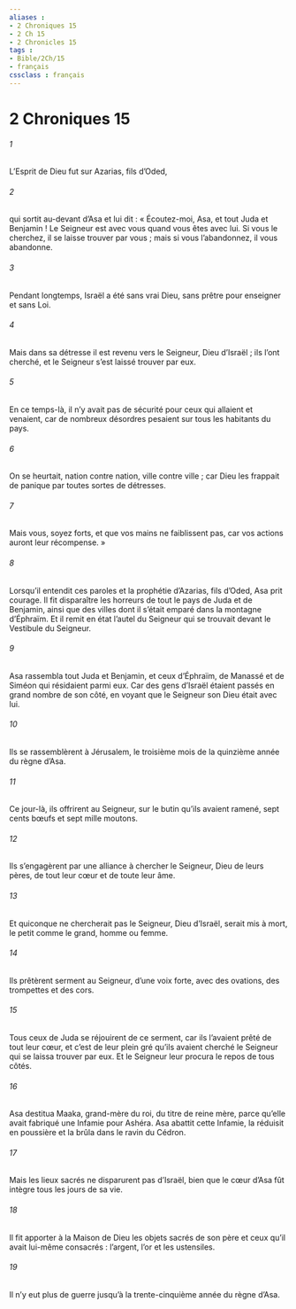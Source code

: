 ```yaml
---
aliases : 
- 2 Chroniques 15
- 2 Ch 15
- 2 Chronicles 15
tags : 
- Bible/2Ch/15
- français
cssclass : français
---
```


# 2 Chroniques 15

###### 1
L’Esprit de Dieu fut sur Azarias, fils d’Oded,
###### 2
qui sortit au-devant d’Asa et lui dit : « Écoutez-moi, Asa, et tout Juda et Benjamin ! Le Seigneur est avec vous quand vous êtes avec lui. Si vous le cherchez, il se laisse trouver par vous ; mais si vous l’abandonnez, il vous abandonne.
###### 3
Pendant longtemps, Israël a été sans vrai Dieu, sans prêtre pour enseigner et sans Loi.
###### 4
Mais dans sa détresse il est revenu vers le Seigneur, Dieu d’Israël ; ils l’ont cherché, et le Seigneur s’est laissé trouver par eux.
###### 5
En ce temps-là, il n’y avait pas de sécurité pour ceux qui allaient et venaient, car de nombreux désordres pesaient sur tous les habitants du pays.
###### 6
On se heurtait, nation contre nation, ville contre ville ; car Dieu les frappait de panique par toutes sortes de détresses.
###### 7
Mais vous, soyez forts, et que vos mains ne faiblissent pas, car vos actions auront leur récompense. »
###### 8
Lorsqu’il entendit ces paroles et la prophétie d’Azarias, fils d’Oded, Asa prit courage. Il fit disparaître les horreurs de tout le pays de Juda et de Benjamin, ainsi que des villes dont il s’était emparé dans la montagne d’Éphraïm. Et il remit en état l’autel du Seigneur qui se trouvait devant le Vestibule du Seigneur.
###### 9
Asa rassembla tout Juda et Benjamin, et ceux d’Éphraïm, de Manassé et de Siméon qui résidaient parmi eux. Car des gens d’Israël étaient passés en grand nombre de son côté, en voyant que le Seigneur son Dieu était avec lui.
###### 10
Ils se rassemblèrent à Jérusalem, le troisième mois de la quinzième année du règne d’Asa.
###### 11
Ce jour-là, ils offrirent au Seigneur, sur le butin qu’ils avaient ramené, sept cents bœufs et sept mille moutons.
###### 12
Ils s’engagèrent par une alliance à chercher le Seigneur, Dieu de leurs pères, de tout leur cœur et de toute leur âme.
###### 13
Et quiconque ne chercherait pas le Seigneur, Dieu d’Israël, serait mis à mort, le petit comme le grand, homme ou femme.
###### 14
Ils prêtèrent serment au Seigneur, d’une voix forte, avec des ovations, des trompettes et des cors.
###### 15
Tous ceux de Juda se réjouirent de ce serment, car ils l’avaient prêté de tout leur cœur, et c’est de leur plein gré qu’ils avaient cherché le Seigneur qui se laissa trouver par eux. Et le Seigneur leur procura le repos de tous côtés.
###### 16
Asa destitua Maaka, grand-mère du roi, du titre de reine mère, parce qu’elle avait fabriqué une Infamie pour Ashéra. Asa abattit cette Infamie, la réduisit en poussière et la brûla dans le ravin du Cédron.
###### 17
Mais les lieux sacrés ne disparurent pas d’Israël, bien que le cœur d’Asa fût intègre tous les jours de sa vie.
###### 18
Il fit apporter à la Maison de Dieu les objets sacrés de son père et ceux qu’il avait lui-même consacrés : l’argent, l’or et les ustensiles.
###### 19
Il n’y eut plus de guerre jusqu’à la trente-cinquième année du règne d’Asa.
